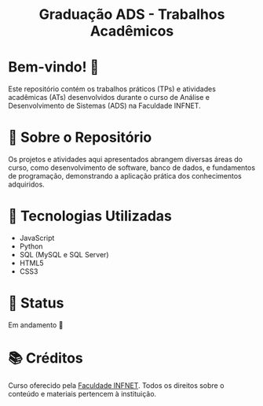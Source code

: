 <div align="center">
  <h1>Graduação ADS - Trabalhos Acadêmicos</h1>
</div>

# Bem-vindo! 👋 <a name="id01"></a>
Este repositório contém os trabalhos práticos (TPs) e atividades acadêmicas (ATs) desenvolvidos durante o curso de Análise e Desenvolvimento de Sistemas (ADS) na Faculdade INFNET.  

# 📝 Sobre o Repositório
Os projetos e atividades aqui apresentados abrangem diversas áreas do curso, como desenvolvimento de software, banco de dados, e fundamentos de programação, demonstrando a aplicação prática dos conhecimentos adquiridos.  

# 🚀 Tecnologias Utilizadas
<ul>
  <li>JavaScript</li>
  <li>Python</li>
  <li>SQL (MySQL e SQL Server)</li>
  <li>HTML5</li>
  <li>CSS3</li>
</ul>

# &#x1F680; Status
Em andamento 🔄  

# 📚 Créditos
Curso oferecido pela [Faculdade INFNET](https://www.infnet.edu.br/infnet/home/). Todos os direitos sobre o conteúdo e materiais pertencem à instituição.
